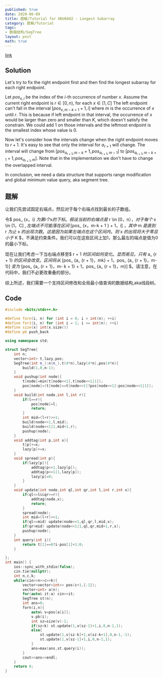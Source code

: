```yaml
---
published: true
date: 2020-06-09
title: 题解/Tutorial for HDU6602 - Longest Subarray
category: 题解/Tutorial
tags:
- 数据结构/SegTree
layout: post
math: true
---
```


<!--more-->

[link](https://vjudge.net/problem/HDU-6602/origin)

## Solution

Let's try to fix the right endpoint first and then find the longest subarray for each right endpoint.

Let $pos_{x,i}$ be the index of the $i$-th occurrence of number $x$. Assume the current right endpoint is $r\in[0,n)$, for each $x\in[1,C]$ The left endpoint can't fall in the interval $[pos_{x,m-k+1}+1,i]$ where $m$ is the occurrence of $x$ until $r$. This is because if left endpoint in that interval, the occurrence of $x$ would be larger than zero and smaller than $K$, which doesn't satisfy the constrain. We could add 1 on those intervals and the leftmost endpoint is the smallest index whose value is 0.

Now let's consider how the intervals change when the right endpoint moves to $r+1$. It's easy to see that only the interval for $a_{r+1}$ will change.
The interval will change from $[pos_{a_{r+1},m-k}+1,pos_{a_{r+1},m-1}]$ to $[pos_{a_{r+1},m-k+1}+1,pos_{a_{r+1},m}]$. Note that in the implementation we don't have to change the overlapped interval.

In conclusion, we need a data structure that supports range modification and global minimum value query, aka segment tree.

## 题解

让我们先尝试固定右端点，然后对于每个右端点找到最长的子数组。

令$ pos_ {x，i} $为第i个$x$的下标。假设当前的右端点是$ r \in [0，n）$，对于每个$ x \in [1，C] $,左端点不可能落在区间$ [pos_ {x，m-k + 1 } + 1，i] $，其中$ m $是直到$ r $为止$ x $的出现次数。这是因为如果左端点在这个区间内，则$ x $的出现将大于零且小于$ K $，不满足约束条件。我们可以在这些区间上加1，那么最左的端点是值为0的最小下标。

现在让我们考虑一下当右端点移至$ r + 1 $时区间如何变化。显而易见，只有$ a_ {r + 1} $的区间会改变。
区间将从$ [pos_ {a_ {r + 1}，mk} + 1，pos_ {a_ {r + 1}，m-1}] $变为$ [pos_ {a_ {r + 1}，m- k + 1} + 1，pos_ {a_ {r + 1}，m}] $。请注意，在代码中，我们不必更改重叠的部分。

综上所述，我们需要一个支持区间修改和全局最小值查询的数据结构,aka线段树。

## Code
```cpp
#include <bits/stdc++.h>

#define forn(i, n) for (int i = 0; i < int(n); ++i)
#define for1(i, n) for (int i = 1; i <= int(n); ++i)
#define size(x) int(x.size())
#define pb push_back

using namespace std;

struct SegTree{
    int n;
    vector<int> t,lazy,pos;
    SegTree(int n_):n(n_),t(4*n),lazy(4*n),pos(4*n){
        build(1,0,n-1);
    }
    void pushup(int node){
        t[node]=min(t[node<<1],t[node<<1|1]);
        pos[node]=(t[node]==t[node<<1]?pos[node<<1]:pos[node<<1|1]);
    }
    void build(int node,int l,int r){
        if(l==r){
            pos[node]=l;
            return;
        }
        int mid=(l+r)>>1;
        build(node<<1,l,mid);
        build(node<<1|1,mid+1,r);
        pushup(node);
    }
    void addtag(int p,int x){
        t[p]+=x;
        lazy[p]+=x;
    }
    void spread(int p){
        if(lazy[p]){
            addtag(p<<1,lazy[p]);
            addtag(p<<1|1,lazy[p]);
            lazy[p]=0;
        }
    }
    void update(int node,int ql,int qr,int l,int r,int x){
        if(ql<=l&&qr>=r){
            addtag(node,x);
            return;
        }
        spread(node);
        int mid=(l+r)>>1;
        if(ql<=mid) update(node<<1,ql,qr,l,mid,x);
        if(qr>mid) update(node<<1|1,ql,qr,mid+1,r,x);
        pushup(node);
    }
    int query(int i){
        return t[1]==0?i-pos[1]+1:0;
    }

};
int main() {
    ios::sync_with_stdio(false);
    cin.tie(nullptr);
    int n,c,k;
    while(cin>>n>>c>>k){
        vector<vector<int>> pos(c+1,{-1});
        vector<int> a(n);
        for(auto& it:a) cin>>it;
        SegTree st(n);
        int ans=0;
        forn(i,n){
            auto& v=pos[a[i]];
            v.pb(i);
            int sz=size(v)-1;
            if(sz<k) st.update(1,v[sz-1]+1,i,0,n-1,1);
            else{
                st.update(1,v[sz-k]+1,v[sz-k+1],0,n-1,-1);
                st.update(1,v[sz-1]+1,i,0,n-1,1);
            }
            ans=max(ans,st.query(i));
        }
        cout<<ans<<endl;
    }
    return 0;
}
```